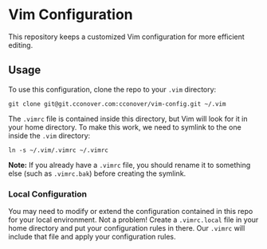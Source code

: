 # Vim Configuration
This repository keeps a customized Vim configuration for more efficient editing.

## Usage
To use this configuration, clone the repo to your `.vim` directory:

```shell
git clone git@git.cconover.com:cconover/vim-config.git ~/.vim
```

The `.vimrc` file is contained inside this directory, but Vim will look for it in your home directory. To make this work, we need to symlink to the one inside the `.vim` directory:

```shell
ln -s ~/.vim/.vimrc ~/.vimrc
```

**Note:** If you already have a `.vimrc` file, you should rename it to something else (such as `.vimrc.bak`) before creating the symlink.

### Local Configuration
You may need to modify or extend the configuration contained in this repo for your local environment. Not a problem! Create a `.vimrc.local` file in your home directory and put your configuration rules in there. Our `.vimrc` will include that file and apply your configuration rules.
